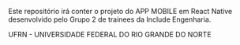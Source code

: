 Este repositório irá conter o projeto do APP MOBILE em React Native desenvolvido pelo Grupo 2 de trainees da Include Engenharia.

UFRN - UNIVERSIDADE FEDERAL DO RIO GRANDE DO NORTE
